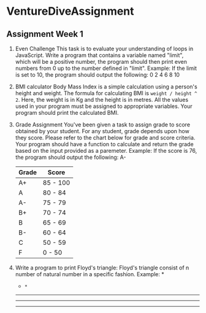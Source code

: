 # VentureDiveAssignment

## Assignment Week 1

1. Even Challenge
   This task is to evaluate your understanding of loops in JavaScript. Write a program that contains a variable named "limit", which will be a positive number, the program should then print even numbers from 0 up to the number defined in "limit".
   Example: If the limit is set to 10, the program should output the following: 0 2 4 6 8 10

2. BMI calculator
   Body Mass Index is a simple calculation using a person's height and weight. The formula for calculating BMI is `weight / height ^ 2`. Here, the weight is in Kg and the height is in metres. All the values used in your program must be assigned to appropriate variables. Your program should print the calculated BMI.

3. Grade Assignment
   You've been given a task to assign grade to score obtained by your student. For any student, grade depends upon how they score. Please refer to the chart below for grade and score criteria. Your program should have a function to calculate and return the grade based on the input provided as a paremeter.
   Example: If the score is 76, the program should output the following: A-
    
    | Grade | Score    |
    | ----- | -------- |
    | A+    | 85 - 100 |
    | A     | 80 - 84  |
    | A-    | 75 - 79  |
    | B+    | 70 - 74  |
    | B     | 65 - 69  |
    | B-    | 60 - 64  |
    | C     | 50 - 59  |
    | F     | 0 - 50   |

4. Write a program to print Floyd's triangle:
   Floyd's triangle consist of n number of natural number in a specific fashion.
   Example:
   *
   *     *
   *     *     *
   *     *     *     *
   *     *     *     *     *

